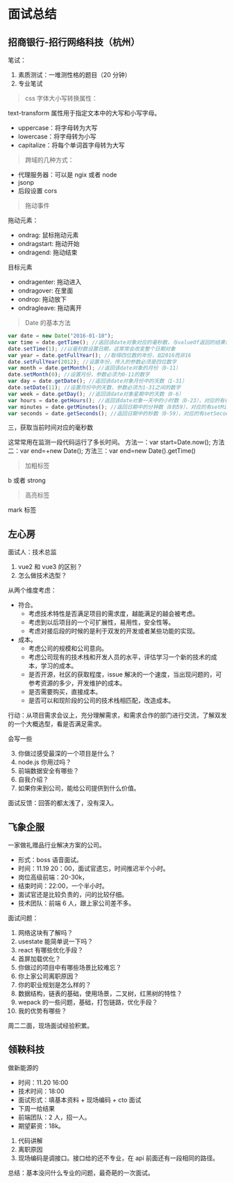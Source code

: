 # 面试总结

## 招商银行-招行网络科技（杭州）

笔试：

1. 素质测试：一堆测性格的题目（20 分钟）
2. 专业笔试

> css 字体大小写转换属性：

text-transform 属性用于指定文本中的大写和小写字母。

- uppercase：将字母转为大写
- lowercase：将字母转为小写
- capitalize：将每个单词首字母转为大写

> 跨域的几种方式：

- 代理服务器：可以是 ngix 或者 node
- jsonp
- 后段设置 cors

> 拖动事件

拖动元素：

- ondrag: 鼠标拖动元素
- ondragstart: 拖动开始
- ondragend: 拖动结束

目标元素

- ondragenter: 拖动进入
- ondragover: 在里面
- ondrop: 拖动放下
- ondragleave: 拖动离开

> Date 的基本方法

```js
var date = new Date("2016-01-10");
var time = date.getTime(); //返回该date对象对应的毫秒数，与valueOf返回的结果相同
date.setTime(1); //以毫秒数设置日期，这常常会改变整个日期对象
var year = date.getFullYear(); //取得四位数的年份，如2016而非16
date.setFullYear(2012); //设置年份，传入的参数必须是四位数字
var month = date.getMonth(); //返回该date对象的月份（0-11）
date.setMonth(0); //设置月份，参数必须为0-11的数字
var day = date.getDate(); //返回该date对象月份中的天数（1-31）
date.setDate(11); //设置月份中的天数，参数必须为1-31之间的数字
var week = date.getDay(); //返回该date对象星期中的天数（0-6）
var hours = date.getHours(); //返回该date对象一天中的小时数（0-23），对应的有setHours
var minutes = date.getMinutes(); //返回日期中的分钟数（0到59），对应的有setMinutes
var seconds = date.getSeconds(); //返回日期中的秒数（0-59），对应的有setSeconds
```

三，获取当前时间对应的毫秒数

这常常用在监测一段代码运行了多长时间。
方法一：var start=Date.now();
方法二：var end=+new Date();
方法三：var end=new Date().getTime()

> 加粗标签

b 或者 strong

> 高亮标签

mark 标签

## 左心房

面试人：技术总监

1. vue2 和 vue3 的区别？
2. 怎么做技术选型？

从两个维度考虑：

- 符合。
  - 考虑技术特性是否满足项目的需求度，越能满足的越会被考虑。
  - 考虑到以后项目的一个可扩展性，易用性，安全性等。
  - 考虑对接后段的时候的是利于双发的开发或者某些功能的实现。
- 成本。
  - 考虑公司的规模和公司意向。
  - 考虑公司现有的技术栈和开发人员的水平，评估学习一个新的技术的成本，学习的成本。
  - 是否开源，社区的获取程度，issue 解决的一个速度，当出现问题的，可参考资源的多少，开发维护的成本。
  - 是否需要购买，直接成本。
  - 是否可以和现阶段的公司的技术栈相匹配，改造成本。

行动：从项目需求会议上，充分理解需求，和需求合作的部门进行交流，了解双发的一个大概选型，看是否满足需求。

会写一些

3. 你做过感受最深的一个项目是什么？
4. node.js 你用过吗？
5. 前端数据安全有哪些？
6. 自我介绍？
7. 如果你来到公司，能给公司提供到什么价值。

面试反馈：回答的都太浅了，没有深入。

## 飞象企服

一家做礼赠品行业解决方案的公司。

- 形式：boss 语音面试。
- 时间：11.19 20：00，面试官遗忘，时间推迟半个小时。
- 岗位高级前端：20-30k，
- 结束时间：22:00，一个半小时。
- 面试官还是比较负责的，问的比较仔细。
- 技术团队：前端 6 人，跟上家公司差不多。

面试问题：

1. 网络这块有了解吗？
2. usestate 能简单说一下吗？
3. react 有哪些优化手段？
4. 首屏加载优化？
5. 你做过的项目中有哪些场景比较难忘？
6. 你上家公司离职原因？
7. 你的职业规划是怎么样的？
8. 数据结构，链表的基础，使用场景，二叉树，红黑树的特性？
9. wepack 的一些问题，基础，打包链路，优化手段？
10. 我的优势有哪些？

周二二面，现场面试经验积累。

## 领鞅科技

做新能源的

- 时间：11.20 16:00
- 技术时间：18:00
- 面试形式：填基本资料 + 现场编码 + cto 面试
- 下周一给结果
- 前端团队：2 人，招一人。
- 期望薪资：18k。

1. 代码讲解
2. 离职原因
3. 现场编码是调接口。接口给的还不专业，在 api 前面还有一段相同的路径。

总结：基本没问什么专业的问题，最奇葩的一次面试。
